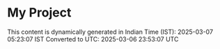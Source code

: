 # My Project

This content is dynamically generated in Indian Time (IST): 2025-03-07 05:23:07 IST
Converted to UTC: 2025-03-06 23:53:07 UTC
